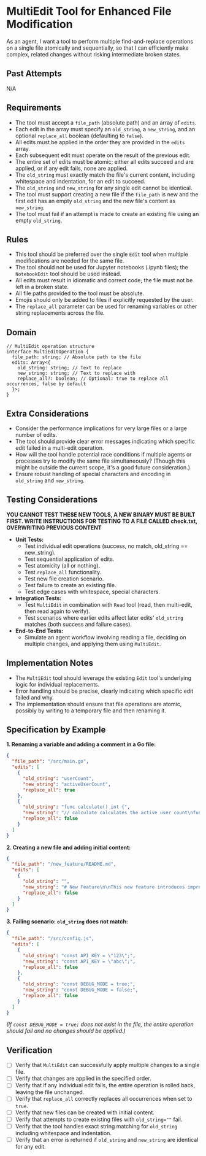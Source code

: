# MultiEdit Tool for Enhanced File Modification

As an agent, I want a tool to perform multiple find-and-replace operations on a single file atomically and sequentially, so that I can efficiently make complex, related changes without risking intermediate broken states.

## Past Attempts

N/A

## Requirements

- The tool must accept a `file_path` (absolute path) and an array of `edits`.
- Each edit in the array must specify an `old_string`, a `new_string`, and an optional `replace_all` boolean (defaulting to `false`).
- All edits must be applied in the order they are provided in the `edits` array.
- Each subsequent edit must operate on the result of the previous edit.
- The entire set of edits must be atomic; either all edits succeed and are applied, or if any edit fails, none are applied.
- The `old_string` must exactly match the file's current content, including whitespace and indentation, for an edit to succeed.
- The `old_string` and `new_string` for any single edit cannot be identical.
- The tool must support creating a new file if the `file_path` is new and the first edit has an empty `old_string` and the new file's content as `new_string`.
- The tool must fail if an attempt is made to create an existing file using an empty `old_string`.

## Rules

- This tool should be preferred over the single `Edit` tool when multiple modifications are needed for the same file.
- The tool should not be used for Jupyter notebooks (.ipynb files); the `NotebookEdit` tool should be used instead.
- All edits must result in idiomatic and correct code; the file must not be left in a broken state.
- All file paths provided to the tool must be absolute.
- Emojis should only be added to files if explicitly requested by the user.
- The `replace_all` parameter can be used for renaming variables or other string replacements across the file.

## Domain

```
// MultiEdit operation structure
interface MultiEditOperation {
  file_path: string; // Absolute path to the file
  edits: Array<{
    old_string: string; // Text to replace
    new_string: string; // Text to replace with
    replace_all?: boolean; // Optional: true to replace all occurrences, false by default
  }>;
}
```

## Extra Considerations

- Consider the performance implications for very large files or a large number of edits.
- The tool should provide clear error messages indicating which specific edit failed in a multi-edit operation.
- How will the tool handle potential race conditions if multiple agents or processes try to modify the same file simultaneously? (Though this might be outside the current scope, it's a good future consideration.)
- Ensure robust handling of special characters and encoding in `old_string` and `new_string`.

## Testing Considerations

**YOU CANNOT TEST THESE NEW TOOLS, A NEW BINARY MUST BE BUILT FIRST. WRITE INSTRUCTIONS FOR TESTING TO A FILE CALLED check.txt, OVERWRITING PREVIOUS CONTENT**

- **Unit Tests:**
    - Test individual edit operations (success, no match, old_string == new_string).
    - Test sequential application of edits.
    - Test atomicity (all or nothing).
    - Test `replace_all` functionality.
    - Test new file creation scenario.
    - Test failure to create an existing file.
    - Test edge cases with whitespace, special characters.
- **Integration Tests:**
    - Test `MultiEdit` in combination with `Read` tool (read, then multi-edit, then read again to verify).
    - Test scenarios where earlier edits affect later edits' `old_string` matches (both success and failure cases).
- **End-to-End Tests:**
    - Simulate an agent workflow involving reading a file, deciding on multiple changes, and applying them using `MultiEdit`.

## Implementation Notes

- The `MultiEdit` tool should leverage the existing `Edit` tool's underlying logic for individual replacements.
- Error handling should be precise, clearly indicating which specific edit failed and why.
- The implementation should ensure that file operations are atomic, possibly by writing to a temporary file and then renaming it.

## Specification by Example

**1. Renaming a variable and adding a comment in a Go file:**

```json
{
  "file_path": "/src/main.go",
  "edits": [
    {
      "old_string": "userCount",
      "new_string": "activeUserCount",
      "replace_all": true
    },
    {
      "old_string": "func calculate() int {",
      "new_string": "// calculate calculates the active user count\nfunc calculate() int {",
      "replace_all": false
    }
  ]
}
```

**2. Creating a new file and adding initial content:**

```json
{
  "file_path": "/new_feature/README.md",
  "edits": [
    {
      "old_string": "",
      "new_string": "# New Feature\n\nThis new feature introduces improved user authentication.",
      "replace_all": false
    }
  ]
}
```

**3. Failing scenario: `old_string` does not match:**

```json
{
  "file_path": "/src/config.js",
  "edits": [
    {
      "old_string": "const API_KEY = \"123\";",
      "new_string": "const API_KEY = \"abc\";",
      "replace_all": false
    },
    {
      "old_string": "const DEBUG_MODE = true;",
      "new_string": "const DEBUG_MODE = false;",
      "replace_all": false
    }
  ]
}
```
*(If `const DEBUG_MODE = true;` does not exist in the file, the entire operation should fail and no changes should be applied.)*

## Verification

- [ ] Verify that `MultiEdit` can successfully apply multiple changes to a single file.
- [ ] Verify that changes are applied in the specified order.
- [ ] Verify that if any individual edit fails, the entire operation is rolled back, leaving the file unchanged.
- [ ] Verify that `replace_all` correctly replaces all occurrences when set to `true`.
- [ ] Verify that new files can be created with initial content.
- [ ] Verify that attempts to create existing files with `old_string=""` fail.
- [ ] Verify that the tool handles exact string matching for `old_string` including whitespace and indentation.
- [ ] Verify that an error is returned if `old_string` and `new_string` are identical for any edit.
